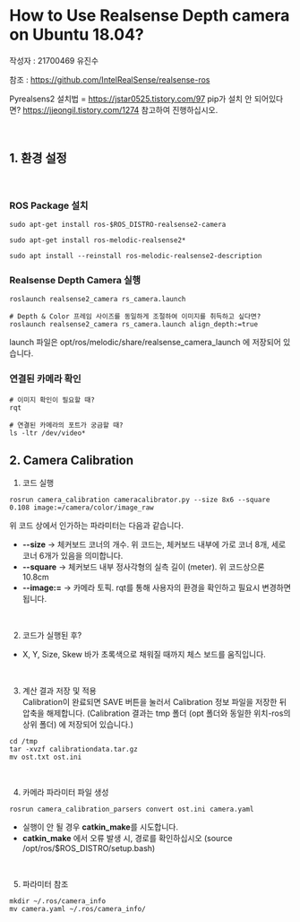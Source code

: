 # How to Use Realsense Depth camera on Ubuntu 18.04?

작성자 : 21700469 유진수

참조 : https://github.com/IntelRealSense/realsense-ros

Pyrealsens2 설치법 = https://jstar0525.tistory.com/97
pip가 설치 안 되어있다면? https://jjeongil.tistory.com/1274 참고하여 진행하십시오.


<br>

## 1. 환경 설정

<br> 

### ROS Package 설치
```
sudo apt-get install ros-$ROS_DISTRO-realsense2-camera

sudo apt-get install ros-melodic-realsense2*

sudo apt install --reinstall ros-melodic-realsense2-description

```

### Realsense Depth Camera 실행
```
roslaunch realsense2_camera rs_camera.launch

# Depth & Color 프레임 사이즈를 동일하게 조절하여 이미지를 취득하고 싶다면?
roslaunch realsense2_camera rs_camera.launch align_depth:=true

```
launch 파일은 opt/ros/melodic/share/realsense_camera_launch 에 저장되어 있습니다.


### 연결된 카메라 확인
```
# 이미지 확인이 필요할 때?
rqt

# 연결된 카메라의 포트가 궁금할 때?
ls -ltr /dev/video*
```

## 2. Camera Calibration

1. 코드 실행
```
rosrun camera_calibration cameracalibrator.py --size 8x6 --square 0.108 image:=/camera/color/image_raw
```

위 코드 상에서 인가하는 파라미터는 다음과 같습니다.
- **--size**     -> 체커보드 코너의 개수. 위 코드는, 체커보드 내부에 가로 코너 8개, 세로 코너 6개가 있음을 의미합니다.
- **--square**   -> 체커보드 내부 정사각형의 실측 길이 (meter). 위 코드상으론 10.8cm
- **--image:=**  -> 카메라 토픽. rqt를 통해 사용자의 환경을 확인하고 필요시 변경하면 됩니다.

<br>

2. 코드가 실행된 후? 
- X, Y, Size, Skew 바가 초록색으로 채워질 때까지 체스 보드를 움직입니다.

<br>

3. 계산 결과 저장 및 적용 \
Calibration이 완료되면 SAVE 버튼을 눌러서 Calibration 정보 파일을 저장한 뒤 압축을 해제합니다.
(Calibration 결과는 tmp 폴더 (opt 폴더와 동일한 위치-ros의 상위 폴더) 에 저장되어 있습니다.)
```
cd /tmp
tar -xvzf calibrationdata.tar.gz
mv ost.txt ost.ini
```

<br>

4. 카메라 파라미터 파일 생성
```
rosrun camera_calibration_parsers convert ost.ini camera.yaml
```
- 실행이 안 될 경우 **catkin_make**를 시도합니다.
- **catkin_make** 에서 오류 발생 시, 경로를 확인하십시오 (source /opt/ros/$ROS_DISTRO/setup.bash)

<br>

5. 파라미터 참조
```
mkdir ~/.ros/camera_info
mv camera.yaml ~/.ros/camera_info/
```


